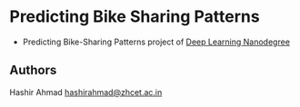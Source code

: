# Predicting Bike Sharing Patterns
* Predicting Bike-Sharing Patterns project of [Deep Learning Nanodegree](https://www.udacity.com/course/deep-learning-nanodegree--nd101)

## Authors
Hashir Ahmad [hashirahmad@zhcet.ac.in](mailto:hashirahmad@zhcet.ac.in)
